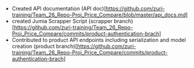 - Created API documentation (API doc)[https://github.com/zuri-training/Team_26_Repo-Proj_Price_Compare/blob/master/api_docs.md]
- created Jumia Scrapper Script (scrapper branch)[https://github.com/zuri-training/Team_26_Repo-Proj_Price_Compare/commits/product-authentication-brach]
- Contributed to product API endpoints including serialization and model creation (product branch)[https://github.com/zuri-training/Team_26_Repo-Proj_Price_Compare/commits/product-authentication-brach]
